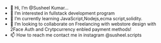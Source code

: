- 👋 Hi, I’m @Susheel Kumar...
- 👀 I’m interested in fullstack development program
- 🌱 I’m currently learning JavaScript,Nodejs,ecma script,solidity.
- 💞️ I’m looking to collaborate on Freelancing with webstore design with 2Face Auth and Crytpcurrency enbled payment methods!
- 📫 How to reach me contact me in instagram @susheel.scripts

<!---
Susheel4115/Susheel4115 is a ✨ special ✨ repository because its `README.md` (this file) appears on your GitHub profile.
You can click the Preview link to take a look at your changes.
--->
